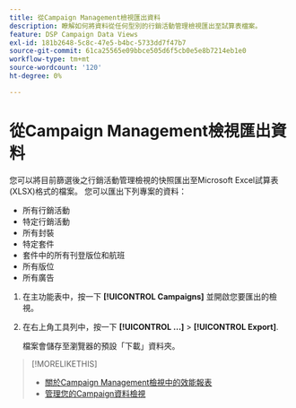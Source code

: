 ```yaml
---
title: 從Campaign Management檢視匯出資料
description: 瞭解如何將資料從任何型別的行銷活動管理檢視匯出至試算表檔案。
feature: DSP Campaign Data Views
exl-id: 181b2648-5c8c-47e5-b4bc-5733dd7f47b7
source-git-commit: 61ca25565e09bbce505d6f5cb0e5e8b7214eb1e0
workflow-type: tm+mt
source-wordcount: '120'
ht-degree: 0%

---
```


# 從Campaign Management檢視匯出資料

您可以將目前篩選後之行銷活動管理檢視的快照匯出至Microsoft Excel試算表(XLSX)格式的檔案。 您可以匯出下列專案的資料：

* 所有行銷活動
* 特定行銷活動
* 所有封裝
* 特定套件
* 套件中的所有刊登版位和航班
* 所有版位
* 所有廣告

1. 在主功能表中，按一下 **[!UICONTROL Campaigns]** 並開啟您要匯出的檢視。

1. 在右上角工具列中，按一下  **[!UICONTROL ...]** > **[!UICONTROL Export]**.

   檔案會儲存至瀏覽器的預設「下載」資料夾。

>[!MORELIKETHIS]
>
>* [關於Campaign Management檢視中的效能報表](campaign-reports-about.md)
>* [管理您的Campaign資料檢視](/help/dsp/campaign-management/reports/campaign-data-views-manage.md)
